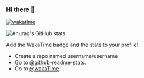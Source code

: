 ### Hi there 👋

[![wakatime](https://wakatime.com/badge/user/77b070d5-6aa9-48be-9585-334c7ae98c93.svg)](https://wakatime.com/@77b070d5-6aa9-48be-9585-334c7ae98c93)

![Anurag's GitHub stats](https://github-readme-stats.vercel.app/api?username=Mohamedhakem)

Add the WakaTime badge and the stats to your profile! 
- Create a repo named username/username 
- Go to [@github-readme-stats](https://github.com/anuraghazra/github-readme-stats).
- Go to [@wakaTime](https://github.com/wakatime).

